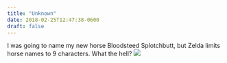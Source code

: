 ```yaml
---
title: "Unknown"
date: 2018-02-25T12:47:38-0600
draft: false
---
```


I was going to name my new horse Bloodsteed Splotchbutt, but Zelda limits horse names to 9 characters. What the hell?
![](/images/2018/e40da9307d.jpg)
